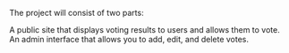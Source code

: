 The project will consist of two parts:

A public site that displays voting results to users and allows them to vote.
An admin interface that allows you to add, edit, and delete votes.
